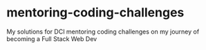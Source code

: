 # mentoring-coding-challenges
My solutions for DCI mentoring coding challenges on my journey of becoming a Full Stack Web Dev
